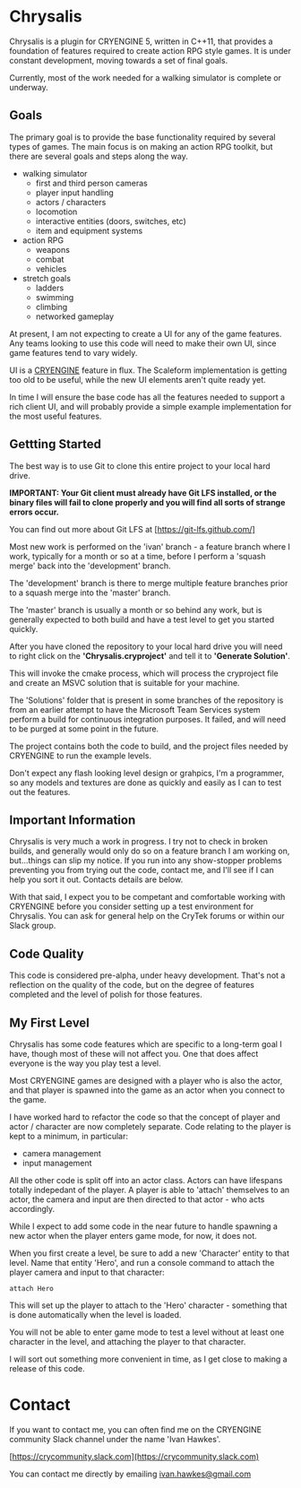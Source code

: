 # Chrysalis

Chrysalis is a plugin for CRYENGINE 5, written in C++11, that provides a foundation of features required to create action RPG style games. It is under constant development, moving towards a set of final goals.

Currently, most of the work needed for a walking simulator is complete or underway.

## Goals

The primary goal is to provide the base functionality required by several types of games. The main focus is on making an action RPG toolkit, but there are several goals and steps along the way.

*   walking simulator
    *   first and third person cameras
    *   player input handling
    *   actors / characters
    *   locomotion
    *   interactive entities (doors, switches, etc)
    *   item and equipment systems
*   action RPG
    *   weapons
    *   combat
    *   vehicles
*   stretch goals
    *   ladders
    *   swimming
    *   climbing
    *   networked gameplay

At present, I am not expecting to create a UI for any of the game features. Any teams looking to use this code will need to make their own UI, since game features tend to vary widely.

UI is a [CRYENGINE](https://www.cryengine.com/) feature in flux. The Scaleform implementation is getting too old to be useful, while the new UI elements aren't quite ready yet.

In time I will ensure the base code has all the features needed to support a rich client UI, and will probably provide a simple example implementation for the most useful features.

## Gettting Started

The best way is to use Git to clone this entire project to your local hard drive.

**IMPORTANT: Your Git client must already have Git LFS installed, or the binary files will fail to clone properly and you will find all sorts of strange errors occur.**

You can find out more about Git LFS at [https://git-lfs.github.com/]

Most new work is performed on the 'ivan' branch - a feature branch where I work, typically for a month or so at a time, before I perform a 'squash merge' back into the 'development' branch.

The 'development' branch is there to merge multiple feature branches prior to a squash merge into the 'master' branch.

The 'master' branch is usually a month or so behind any work, but is generally expected to both build and have a test level to get you started quickly.

After you have cloned the repository to your local hard drive you will need to right click on the **'Chrysalis.cryproject'** and tell it to **'Generate Solution'**.

This will invoke the cmake process, which will process the cryproject file and create an MSVC solution that is suitable for your machine.

The 'Solutions' folder that is present in some branches of the repository is from an earlier attempt to have the Microsoft Team Services system perform a build for continuous integration purposes. It failed, and will need to be purged at some point in the future.

The project contains both the code to build, and the project files needed by CRYENGINE to run the example levels.

Don't expect any flash looking level design or grahpics, I'm a programmer, so any models and textures are done as quickly and easily as I can to test out the features.

## Important Information

Chrysalis is very much a work in progress. I try not to check in broken builds, and generally would only do so on a feature branch I am working on, but...things can slip my notice. If you run into any show-stopper problems preventing you from trying out the code, contact me, and I'll see if I can help you sort it out. Contacts details are below.

With that said, I expect you to be competant and comfortable working with CRYENGINE before you consider setting up a test environment for Chrysalis. You can ask for general help on the CryTek forums or within our Slack group.

## Code Quality

This code is considered pre-alpha, under heavy development. That's not a reflection on the quality of the code, but on the degree of features completed and the level of polish for those features.

## My First Level

Chrysalis has some code features which are specific to a long-term goal I have, though most of these will not affect you. One that does affect everyone is the way you play test a level.

Most CRYENGINE games are designed with a player who is also the actor, and that player is spawned into the game as an actor when you connect to the game.

I have worked hard to refactor the code so that the concept of player and actor / character are now completely separate. Code relating to the player is kept to a minimum, in particular:

*   camera management
*   input management

All the other code is split off into an actor class. Actors can have lifespans totally indepedant of the player. A player is able to 'attach' themselves to an actor, the camera and input are then directed to that actor - who acts accordingly.

While I expect to add some code in the near future to handle spawning a new actor when the player enters game mode, for now, it does not.

When you first create a level, be sure to add a new 'Character' entity to that level. Name that entity 'Hero', and run a console command to attach the player camera and input to that character:

```
attach Hero
```

This will set up the player to attach to the 'Hero' character - something that is done automatically when the level is loaded.

You will not be able to enter game mode to test a level without at least one character in the level, and attaching the player to that character.

I will sort out something more convenient in time, as I get close to making a release of this code.

# Contact

If you want to contact me, you can often find me on the CRYENGINE community Slack channel under the name 'Ivan Hawkes'.

[https://crycommunity.slack.com](https://crycommunity.slack.com)

You can contact me directly by emailing ivan.hawkes@gmail.com